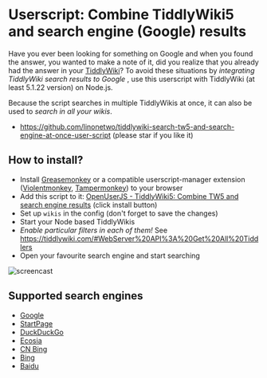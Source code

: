 # Userscript: Combine TiddlyWiki5 and search engine (Google) results

Have you ever been looking for something on Google and when you found the
answer, you wanted to make a note of it, did you realize that you already had
the answer in your [TiddlyWiki](https://tiddlywiki.com/)? To avoid these
situations by *integrating TiddlyWiki search results to Google* , use this
userscript with TiddlyWiki (at least 5.1.22 version) on Node.js.

Because the script searches in multiple TiddlyWikis at once, it can also be
used to *search in all your wikis*.

* https://github.com/linonetwo/tiddlywiki-search-tw5-and-search-engine-at-once-user-script (please star if you like it)

## How to install?

* Install
  [Greasemonkey](https://addons.mozilla.org/en-US/firefox/addon/greasemonkey/) or
  a compatible userscript-manager extension
  ([Violentmonkey](https://violentmonkey.github.io/),
  [Tampermonkey](https://www.tampermonkey.net/)) to your browser
* Add this script to it:
  [OpenUserJS - TiddlyWiki5: Combine TW5 and search engine results](https://openuserjs.org/scripts/linonetwo/TiddlyWiki5_Combine_TW5_and_search_engine_results) (click install button)
* Set up `wikis` in the config (don't forget to save the changes)
* Start your Node based TiddlyWikis
* *Enable particular filters in each of them!* See
  https://tiddlywiki.com/#WebServer%20API%3A%20Get%20All%20Tiddlers
* Open your favourite search engine and start searching

![screencast](https://i.imgur.com/D7tZA8C.gif)

## Supported search engines

* [Google](https://www.google.com/)
* [StartPage](https://www.startpage.com/)
* [DuckDuckGo](https://duckduckgo.com/)
* [Ecosia](https://www.ecosia.org/)
* [CN Bing](cn.bing.com)
* [Bing](cn.bing.com)
* [Baidu](www.baidu.com)

